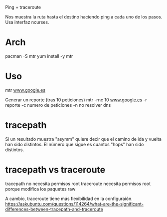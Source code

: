 Ping + traceroute

Nos muestra la ruta hasta el destino haciendo ping a cada uno de los pasos.
Usa interfaz ncurses.

# Arch
pacman -S mtr
yum install -y mtr


# Uso
mtr www.google.es

Generar un reporte (tras 10 peticiones)
mtr -rnc 10 www.google.es
  -r reporte
  -c numero de peticiones
  -n no resolver dns


# tracepath
Si un resultado muestra "asymm" quiere decir que el camino de ida y vuelta han sido distintos. El número que sigue es cuantos "hops" han sido distintos.



# tracepath vs traceroute
tracepath no necesita permisos root
traceroute necesita permisos root porque modifica los paquetes raw

A cambio, traceroute tiene más flexibilidad en la configuraión.
https://askubuntu.com/questions/114264/what-are-the-significant-differences-between-tracepath-and-traceroute
